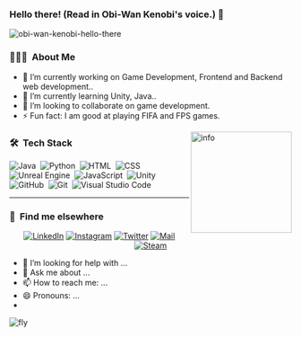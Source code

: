 ### Hello there! (Read in Obi-Wan Kenobi's voice.) 👋

![obi-wan-kenobi-hello-there](https://user-images.githubusercontent.com/87565365/192162942-31df9a3e-84a9-42fb-8892-2aad133e1174.gif)


### 👨🏻‍💻 &nbsp;About Me

- 🔭 I’m currently working on Game Development, Frontend and Backend web development..
- 🌱 I’m currently learning Unity, Java..
- 👯 I’m looking to collaborate on game development.
- ⚡ Fun fact: I am good at playing FIFA and FPS games.

<img height="180em" alt="info" src="https://github-readme-stats-eight-theta.vercel.app/api/top-langs/?username=muhammedakb&layout=compact&langs_count=8&theme=algolia" align="right"/>

### 🛠 &nbsp;Tech Stack
![Java](https://img.shields.io/badge/JAVA-E34F26?style=for-the-badge&logo=java&logoColor=white)&nbsp;
![Python](https://img.shields.io/badge/PYTHON-E34F26?style=for-the-badge&logo=python&logoColor=white)&nbsp;
![HTML](https://img.shields.io/badge/HTML5-E34F26?style=for-the-badge&logo=html5&logoColor=white)&nbsp;
![CSS](https://img.shields.io/badge/CSS3-1572B6?style=for-the-badge&logo=css3&logoColor=white)&nbsp;
![Unreal Engine](https://img.shields.io/badge/UNREALENGINE-E34F26?style=for-the-badge&logo=unrealengine&logoColor=white)&nbsp;
![JavaScript](https://img.shields.io/badge/JavaScript-F7DF1E?style=for-the-badge&logo=javascript&logoColor=black)&nbsp;
![Unity](https://img.shields.io/badge/UNITY-E34F26?style=for-the-badge&logo=unity&logoColor=white)&nbsp;
![GitHub](https://img.shields.io/badge/GitHub-100000?style=for-the-badge&logo=github&logoColor=white)&nbsp;
![Git](https://img.shields.io/badge/-Git-05122A?style=for-the-badge&logo=git)&nbsp;
![Visual Studio Code](https://img.shields.io/badge/-VS%20Code-05122A?style=for-the-badge&logo=visual-studio-code&logoColor=007ACC)&nbsp;<hr>



### 🤝 &nbsp;Find me elsewhere 
<div align="center">
<a href="https://www.linkedin.com/in/ugurcs/" target="_blank"><img src="https://img.shields.io/badge/LinkedIn-0077B5?style=for-the-badge&logo=linkedin&logoColor=white" alt="LinkedIn"></a>
<a href="https://www.instagram.com/ugurcansezgin/" target="_blank"><img src="https://img.shields.io/badge/Instagram-E4405F?style=for-the-badge&logo=instagram&logoColor=white" alt="Instagram"></a>
<a href="https://twitter.com/ugurcsezgin" target="_blank"><img src="https://img.shields.io/badge/Twitter-1DA1F2?style=for-the-badge&logo=twitter&logoColor=white" alt="Twitter"></a>
<a href="mailto:ugurcan807@gmail.com" target="_blank"><img src="https://img.shields.io/badge/Gmail-D14836?style=for-the-badge&logo=gmail&logoColor=white" alt="Mail"></a>
<a href="https://steamcommunity.com/id/leous/" target="_blank"><img src="https://img.shields.io/badge/leous-000000?style=for-the-badge&logo=steam&logoColor=white" alt="Steam"></a>
</div>







- 🤔 I’m looking for help with ...
- 💬 Ask me about ...
- 📫 How to reach me: ...
- 😄 Pronouns: ...
- 


<img alt="fly" src="https://www.halildurmus.com/wp-content/uploads/2020/06/444-codes.jpg" /> </br></br>
